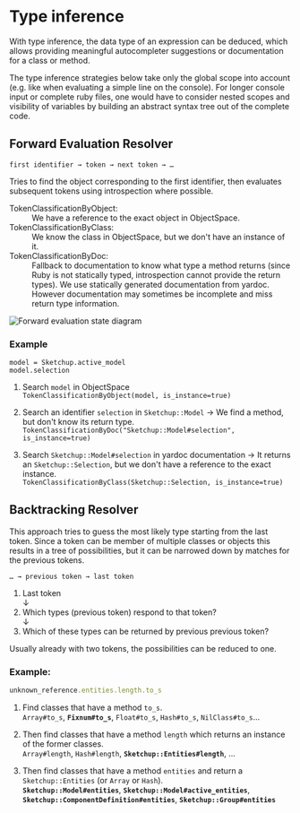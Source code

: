 # Type inference

With type inference, the data type of an expression can be deduced, which allows providing meaningful autocompleter 
suggestions or documentation for a class or method.

The type inference strategies below take only the global scope into account (e.g. like when evaluating a simple line on the console).
For longer console input or complete ruby files, one would have to consider nested scopes and visibility of variables by building an abstract syntax tree out of the complete code.

## Forward Evaluation Resolver

    first identifier → token → next token → …

Tries to find the object corresponding to the first identifier, then evaluates subsequent tokens
using introspection where possible.

<dl>
<dt>TokenClassificationByObject:</dt>
<dd>We have a reference to the exact object in ObjectSpace.</dd>
<dt>TokenClassificationByClass:</dt>
<dd>We know the class in ObjectSpace, but we don't have an instance of it.</dd>
<dt>TokenClassificationByDoc:</dt>
<dd>Fallback to documentation to know what type a method returns (since Ruby is not 
statically 
typed, introspection cannot provide the return types). We use statically generated documentation from yardoc. However documentation may sometimes be incomplete and miss return type information.</dd>
</dl>

<img alt="Forward evaluation state diagram" src="https://cdn.rawgit.com/Aerilius/sketchup-console-plus/d20b7e5b/design/forward_evaluation_resolver.svg">

### Example

```
model = Sketchup.active_model
model.selection
```

1. Search `model` in ObjectSpace  
  `TokenClassificationByObject(model, is_instance=true)`

2. Search an identifier `selection` in `Sketchup::Model` → We find a method, but don't know its return type.  
  `TokenClassificationByDoc("Sketchup::Model#selection", is_instance=true)`

3. Search `Sketchup::Model#selection` in yardoc documentation → It returns an `Sketchup::Selection`, but we don't have a reference to the exact instance.  
  `TokenClassificationByClass(Sketchup::Selection, is_instance=true)`

## Backtracking Resolver

This approach tries to guess the most likely type starting from the last token.
Since a token can be member of multiple classes or objects this results in a tree of possibilities, but it can be narrowed down by matches for the previous tokens.
 
    … → previous token → last token

1. Last token  
   ↓
2. Which types (previous token) respond to that token?  
   ↓
3. Which of these types can be returned by previous previous token?

Usually already with two tokens, the possibilities can be reduced to one.

### Example:

```ruby
unknown_reference.entities.length.to_s
```

1. Find classes that have a method `to_s`.  
  `Array#to_s`, **`Fixnum#to_s`**, `Float#to_s`, `Hash#to_s`, `NilClass#to_s`…

2. Then find classes that have a method `length` which returns an instance of the former classes.  
  `Array#length`, `Hash#length`, **`Sketchup::Entities#length`**, …

3. Then find classes that have a method `entities` and return a `Sketchup::Entities` (or `Array` or `Hash`).  
  **`Sketchup::Model#entities`**, **`Sketchup::Model#active_entities`**, **`Sketchup::ComponentDefinition#entities`**, 
**`Sketchup::Group#entities`**
